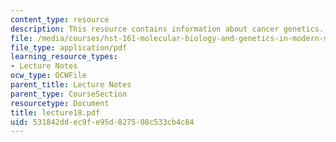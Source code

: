 ```yaml
---
content_type: resource
description: This resource contains information about cancer genetics.
file: /media/courses/hst-161-molecular-biology-and-genetics-in-modern-medicine-fall-2007/531842ddec9fe95d827508c533cb4c84_lecture18.pdf
file_type: application/pdf
learning_resource_types:
- Lecture Notes
ocw_type: OCWFile
parent_title: Lecture Notes
parent_type: CourseSection
resourcetype: Document
title: lecture18.pdf
uid: 531842dd-ec9f-e95d-8275-08c533cb4c84
---
```

